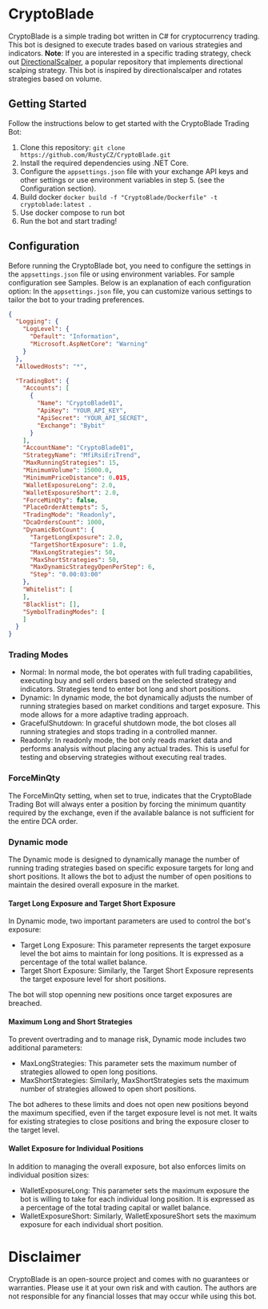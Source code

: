 # CryptoBlade
CryptoBlade is a simple trading bot written in C# for cryptocurrency trading. This bot is designed to execute trades based on various strategies and indicators.
**Note**: If you are interested in a specific trading strategy, check out [DirectionalScalper](https://github.com/donewiththedollar/directionalscalper), a popular repository that implements directional scalping strategy. This bot is inspired by directionalscalper and rotates strategies based on volume.

## Getting Started

Follow the instructions below to get started with the CryptoBlade Trading Bot:

1. Clone this repository: `git clone https://github.com/RustyCZ/CryptoBlade.git`
2. Install the required dependencies using .NET Core.
3. Configure the `appsettings.json` file with your exchange API keys and other settings or use environment variables in step 5. (see the Configuration section).
4. Build docker `docker build -f "CryptoBlade/Dockerfile" -t cryptoblade:latest .`
5. Use docker compose to run bot
6. Run the bot and start trading!

## Configuration

Before running the CryptoBlade bot, you need to configure the settings in the `appsettings.json` file or using environment variables. For sample configuration see Samples. Below is an explanation of each configuration option:
In the `appsettings.json` file, you can customize various settings to tailor the bot to your trading preferences.

```json
{
  "Logging": {
    "LogLevel": {
      "Default": "Information",
      "Microsoft.AspNetCore": "Warning"
    }
  },
  "AllowedHosts": "*",

  "TradingBot": {
    "Accounts": [
      {
        "Name": "CryptoBlade01",
        "ApiKey": "YOUR_API_KEY",
        "ApiSecret": "YOUR_API_SECRET",
        "Exchange": "Bybit"
      }
    ],
    "AccountName": "CryptoBlade01",
    "StrategyName": "MfiRsiEriTrend",
    "MaxRunningStrategies": 15,
    "MinimumVolume": 15000.0,
    "MinimumPriceDistance": 0.015,
    "WalletExposureLong": 2.0,
    "WalletExposureShort": 2.0,
    "ForceMinQty": false,
    "PlaceOrderAttempts": 5,
    "TradingMode": "Readonly",
    "DcaOrdersCount": 1000,
    "DynamicBotCount": {
      "TargetLongExposure": 2.0,
      "TargetShortExposure": 1.0,
      "MaxLongStrategies": 50,
      "MaxShortStrategies": 50,
      "MaxDynamicStrategyOpenPerStep": 6,
      "Step": "0.00:03:00"
    },
    "Whitelist": [
    ],
    "Blacklist": [],
    "SymbolTradingModes": [
    ]
  }
}
```
### Trading Modes
- Normal: In normal mode, the bot operates with full trading capabilities, executing buy and sell orders based on the selected strategy and indicators. Strategies tend to enter bot long and short positions.
- Dynamic: In dynamic mode, the bot dynamically adjusts the number of running strategies based on market conditions and target exposure. This mode allows for a more adaptive trading approach.
- GracefulShutdown: In graceful shutdown mode, the bot closes all running strategies and stops trading in a controlled manner.
- Readonly: In readonly mode, the bot only reads market data and performs analysis without placing any actual trades. This is useful for testing and observing strategies without executing real trades.

### ForceMinQty
The ForceMinQty setting, when set to true, indicates that the CryptoBlade Trading Bot will always enter a position by forcing the minimum quantity required by the exchange, even if the available balance is not sufficient for the entire DCA order.

### Dynamic mode
The Dynamic mode is designed to dynamically manage the number of running trading strategies based on specific exposure targets for long and short positions. It allows the bot to adjust the number of open positions to maintain the desired overall exposure in the market.

#### Target Long Exposure and Target Short Exposure
In Dynamic mode, two important parameters are used to control the bot's exposure:
- Target Long Exposure: This parameter represents the target exposure level the bot aims to maintain for long positions. It is expressed as a percentage of the total wallet balance.
- Target Short Exposure: Similarly, the Target Short Exposure represents the target exposure level for short positions.

The bot will stop openning new positions once target exposures are breached.

#### Maximum Long and Short Strategies
To prevent overtrading and to manage risk, Dynamic mode includes two additional parameters:
- MaxLongStrategies: This parameter sets the maximum number of strategies allowed to open long positions.
- MaxShortStrategies: Similarly, MaxShortStrategies sets the maximum number of strategies allowed to open short positions.

The bot adheres to these limits and does not open new positions beyond the maximum specified, even if the target exposure level is not met. It waits for existing strategies to close positions and bring the exposure closer to the target level.

#### Wallet Exposure for Individual Positions
In addition to managing the overall exposure, bot also enforces limits on individual position sizes:
- WalletExposureLong: This parameter sets the maximum exposure the bot is willing to take for each individual long position. It is expressed as a percentage of the total trading capital or wallet balance.
- WalletExposureShort: Similarly, WalletExposureShort sets the maximum exposure for each individual short position.

# Disclaimer
CryptoBlade is an open-source project and comes with no guarantees or warranties. Please use it at your own risk and with caution. The authors are not responsible for any financial losses that may occur while using this bot.
